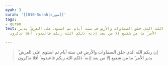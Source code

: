 ```yaml
---
ayah: 3
surah: '[[010-Surah|سورة]]'
tags:
- quran
text: إن ربكم الله الذي خلق السماوات والأرض في ستة أيام ثم استوى على العرش ۖ يدبر
  الأمر ۖ ما من شفيع إلا من بعد إذنه ۚ ذلكم الله ربكم فاعبدوه ۚ أفلا تذكرون

---
```

> إن ربكم الله الذي خلق السماوات والأرض في ستة أيام ثم استوى على العرش ۖ يدبر الأمر ۖ ما من شفيع إلا من بعد إذنه ۚ ذلكم الله ربكم فاعبدوه ۚ أفلا تذكرون
